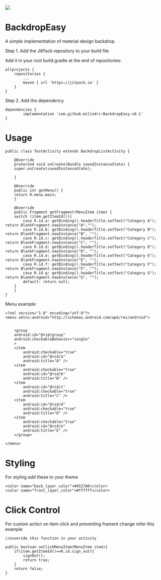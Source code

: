[![](https://jitpack.io/v/milindrc/BackdropEasy.svg)](https://jitpack.io/#milindrc/BackdropEasy)

# BackdropEasy
A simple implementation of material design backdrop.


Step 1. Add the JitPack repository to your build file

Add it in your root build.gradle at the end of repositories:

	allprojects {
		repositories {
			...
			maven { url 'https://jitpack.io' }
		}
	}

Step 2. Add the dependency

	dependencies {
	        implementation 'com.github.milindrc:BackdropEasy:v0.1'
	}

# Usage

	public class TestActivity extends BackdropListActivity {

	    @Override
	    protected void onCreate(Bundle savedInstanceState) {
		super.onCreate(savedInstanceState);

	    }

	    @Override
	    public int getMenu() {
		return R.menu.main;
	    }

	    @Override
	    public Fragment getFragment(MenuItem item) {
		switch (item.getItemId()){
		    case R.id.a: getBinding().headerTitle.setText("Category A"); return BlankFragment.newInstance("A","");
		    case R.id.b: getBinding().headerTitle.setText("Category B"); return BlankFragment.newInstance("B", "");
		    case R.id.c: getBinding().headerTitle.setText("Category C"); return BlankFragment.newInstance("C", "");
		    case R.id.d: getBinding().headerTitle.setText("Category D"); return BlankFragment.newInstance("D", "");
		    case R.id.e: getBinding().headerTitle.setText("Category E"); return BlankFragment.newInstance("E", "");
		    case R.id.f: getBinding().headerTitle.setText("Category F"); return BlankFragment.newInstance("F", "");
		    case R.id.g: getBinding().headerTitle.setText("Category G"); return BlankFragment.newInstance("G", "");
		    default: return null;
		}
	    }
	}

Menu example: 

	<?xml version="1.0" encoding="utf-8"?>
	<menu xmlns:android="http://schemas.android.com/apk/res/android">


	    <group
		android:id="@+id/group"
		android:checkableBehavior="single"
		>
		<item
		    android:checkable="true"
		    android:id="@+id/a"
		    android:title="A" />
		<item
		    android:checkable="true"
		    android:id="@+id/b"
		    android:title="B" />
		<item
		    android:id="@+id/c"
		    android:checkable="true"
		    android:title="C" />
		<item
		    android:id="@+id/d"
		    android:checkable="true"
		    android:title="D" />
		<item
		    android:checkable="true"
		    android:id="@+id/e"
		    android:title="E" />
	    </group>

	</menu>
	
# Styling

For styling add these to your theme

    <color name="back_layer_color">#4527A0</color>
    <color name="front_layer_color">#ffffff</color>
    
# Click Control

For custom action on item click and preventing frament change refer this example
   
   
   `//ovveride this function in your activity`
    
    public boolean onClickMenuItem(MenuItem item){
        if(item.getItemId()==R.id.sign_out){
            signOut();
            return true;
        }
        return false;
    }

